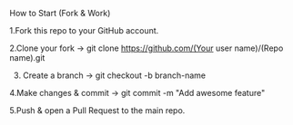 How to Start (Fork & Work)

1.Fork this repo to your GitHub account.

2.Clone your fork → git clone https://github.com/(Your user name)/(Repo name).git

3. Create a branch → git checkout -b branch-name

4.Make changes & commit → git commit -m "Add awesome feature"

5.Push & open a Pull Request to the main repo.
